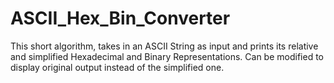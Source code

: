 # ASCII_Hex_Bin_Converter
This short algorithm, takes in an ASCII String as input and prints its relative and simplified Hexadecimal and Binary Representations. Can be modified to display original output instead of the simplified one.
